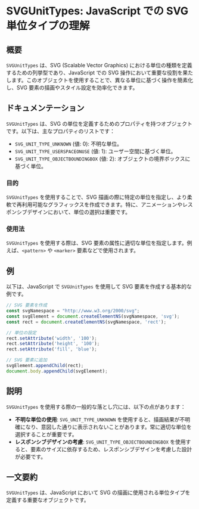 <!--
Meta Description: # SVGUnitTypes: JavaScript での SVG 単位タイプの理解 ## 概要 `SVGUnitTypes` は、SVG (Scalable Vector Graphics) における単位の種類を定義するための列挙型であり、JavaScript での SVG 操作において重要な役割...
Meta Keywords: svg, svgunittypes, rect, javascript, const
-->

# SVGUnitTypes: JavaScript での SVG 単位タイプの理解

## 概要
`SVGUnitTypes` は、SVG (Scalable Vector Graphics) における単位の種類を定義するための列挙型であり、JavaScript での SVG 操作において重要な役割を果たします。このオブジェクトを使用することで、異なる単位に基づく操作を簡素化し、SVG 要素の描画やスタイル設定を効率化できます。

## ドキュメンテーション
`SVGUnitTypes` は、SVG の単位を定義するためのプロパティを持つオブジェクトです。以下は、主なプロパティのリストです：

- `SVG_UNIT_TYPE_UNKNOWN` (値: 0): 不明な単位。
- `SVG_UNIT_TYPE_USERSPACEONUSE` (値: 1): ユーザー空間に基づく単位。
- `SVG_UNIT_TYPE_OBJECTBOUNDINGBOX` (値: 2): オブジェクトの境界ボックスに基づく単位。

### 目的
`SVGUnitTypes` を使用することで、SVG 描画の際に特定の単位を指定し、より柔軟で再利用可能なグラフィックスを作成できます。特に、アニメーションやレスポンシブデザインにおいて、単位の選択は重要です。

### 使用法
`SVGUnitTypes` を使用する際は、SVG 要素の属性に適切な単位を指定します。例えば、`<pattern>` や `<marker>` 要素などで使用されます。

## 例
以下は、JavaScript で `SVGUnitTypes` を使用して SVG 要素を作成する基本的な例です。

```javascript
// SVG 要素を作成
const svgNamespace = "http://www.w3.org/2000/svg";
const svgElement = document.createElementNS(svgNamespace, 'svg');
const rect = document.createElementNS(svgNamespace, 'rect');

// 単位の設定
rect.setAttribute('width', '100');
rect.setAttribute('height', '100');
rect.setAttribute('fill', 'blue');

// SVG 要素に追加
svgElement.appendChild(rect);
document.body.appendChild(svgElement);
```

## 説明
`SVGUnitTypes` を使用する際の一般的な落とし穴には、以下の点があります：

- **不明な単位の使用**: `SVG_UNIT_TYPE_UNKNOWN` を使用すると、描画結果が不明確になり、意図した通りに表示されないことがあります。常に適切な単位を選択することが重要です。
- **レスポンシブデザインの考慮**: `SVG_UNIT_TYPE_OBJECTBOUNDINGBOX` を使用すると、要素のサイズに依存するため、レスポンシブデザインを考慮した設計が必要です。

## 一文要約
`SVGUnitTypes` は、JavaScript において SVG の描画に使用される単位タイプを定義する重要なオブジェクトです。